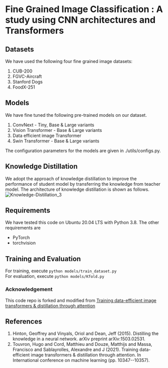 # Fine Grained Image Classification : A study using CNN architectures and Transformers
## Datasets
We have used the following four fine grained image datasets:
1. CUB-200
2. FGVC-Aircraft
3. Stanford Dogs
4. FoodX-251

 ## Models
We have fine tuned the following pre-trained models on our dataset.
1. ConvNext - Tiny, Base & Large variants
2. Vision Transformer - Base & Large variants
3. Data efficient image Transformer
4. Swin Transformer - Base & Large variants
 
The configuration parameters for the models are given in ./utils/configs.py.

 ## Knowledge Distillation
We adopt the approach of knowledge distillation to improve the performance of student model by transferring the knowledge from teacher model. The architecture of knowledge distillation is shown as follows.
![Knowledge-Distillation_3](https://user-images.githubusercontent.com/113207800/236699344-a24d8353-7240-4ebe-a9fb-d62f006b2b60.png)


## Requirements 
We have tested this code on Ubuntu 20.04 LTS with Python 3.8. The other requirements are <br>
 - PyTorch
 - torchvision
 
## Training and Evaluation
<!--The repository provides code for both fine-tuning and knowledge distillation:-->
For training, execute 
`python models/train_dataset.py`<br>
For evaluation, execute 
`python models/Kfold.py`

<!--### Fine-Tuning
The fine-tuning code allows for the training of the convolutional neural networks (ConvNets), Vision Transformers (ViT), and Swin Transformers on the specified dataset.

### Kfold Cross Validation
The Kfold.py file provides code for running k-fold cross validation on the dataset to evaluate model performance. The code allows for specifying the number of epochs and the optimizer used for training


### Knowledge Distillation
The knowledge distillation code allows for the transfer of knowledge from a pre-trained teacher model to a smaller student model, with the goal of improving the performance of the student model on Stanford Dogs and FoodX-251.

### Data Augmentation
The models are trained with data augmentation techniques to improve their generalization performance. The following transformations are applied to the images during training:

1. Random horizontal flip
2. Random rotation
3. Random autocontrast
4. Resize to 256 x 256
5. Center crop to 224 x 224
6. To tensor
7. Normalize with mean (0.485, 0.456, 0.406) and standard deviation (0.229, 0.224, 0.225)-->


### Acknowledgement
This code repo is forked and modified from <!--the official [ConvNext repositry](https://github.com/facebookresearch/ConvNeXt) and -->[Training data-efficient image transformers & distillation through attention](https://github.com/facebookresearch/deit)

## References
1. Hinton, Geoffrey and Vinyals, Oriol and Dean, Jeff (2015). Distilling the knowledge in a neural network. arXiv preprint arXiv:1503.02531.
2. Touvron, Hugo and Cord, Matthieu and Douze, Matthijs and Massa, Francisco and Sablayrolles, Alexandre and J (2021). Training data-efficient image transformers & distillation through attention. In International conference on machine learning (pp. 10347--10357).
